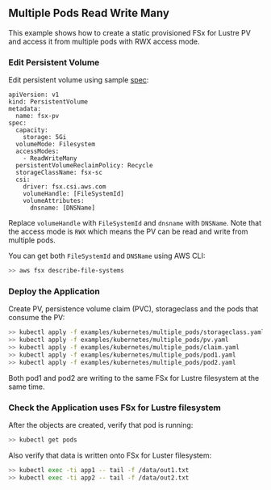 ## Multiple Pods Read Write Many 
This example shows how to create a static provisioned FSx for Lustre PV and access it from multiple pods with RWX access mode.

### Edit Persistent Volume
Edit persistent volume using sample [spec](pv.yaml):
```
apiVersion: v1
kind: PersistentVolume
metadata:
  name: fsx-pv
spec:
  capacity:
    storage: 5Gi
  volumeMode: Filesystem
  accessModes:
    - ReadWriteMany
  persistentVolumeReclaimPolicy: Recycle
  storageClassName: fsx-sc
  csi:
    driver: fsx.csi.aws.com
    volumeHandle: [FileSystemId]
    volumeAttributes:
      dnsname: [DNSName] 
```
Replace `volumeHandle` with `FileSystemId` and `dnsname` with `DNSName`. Note that the access mode is `RWX` which means the PV can be read and write from multiple pods.

You can get both `FileSystemId` and `DNSName` using AWS CLI:

```sh
>> aws fsx describe-file-systems
```

### Deploy the Application
Create PV, persistence volume claim (PVC), storageclass and the pods that consume the PV:
```sh
>> kubectl apply -f examples/kubernetes/multiple_pods/storageclass.yaml
>> kubectl apply -f examples/kubernetes/multiple_pods/pv.yaml
>> kubectl apply -f examples/kubernetes/multiple_pods/claim.yaml
>> kubectl apply -f examples/kubernetes/multiple_pods/pod1.yaml
>> kubectl apply -f examples/kubernetes/multiple_pods/pod2.yaml
```

Both pod1 and pod2 are writing to the same FSx for Lustre filesystem at the same time.

### Check the Application uses FSx for Lustre filesystem
After the objects are created, verify that pod is running:

```sh
>> kubectl get pods
```

Also verify that data is written onto FSx for Luster filesystem:

```sh
>> kubectl exec -ti app1 -- tail -f /data/out1.txt
>> kubectl exec -ti app2 -- tail -f /data/out2.txt
```
